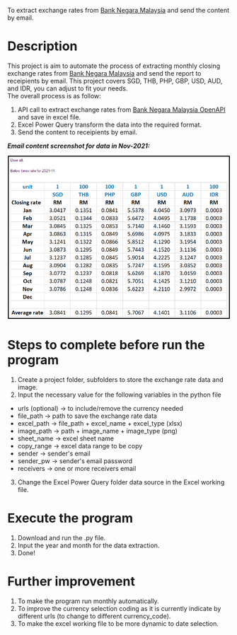To extract exchange rates from [Bank Negara Malaysia](https://www.bnm.gov.my/) and send the content by email.

# Description
This project is aim to automate the process of extracting monthly closing exchange rates from [Bank Negara Malaysia](https://www.bnm.gov.my/) and send the report to receipients by email. This project covers SGD, THB, PHP, GBP, USD, AUD, and IDR, you can adjust to fit your needs.  
The overall process is as follow:  
1. API call to extract exchange rates from [Bank Negara Malaysia OpenAPI](https://apikijangportal.bnm.gov.my/) and save in excel file.
2. Excel Power Query transform the data into the required format.
3. Send the content to receipients by email.

***Email content screenshot for data in Nov-2021:***  

![](https://github.com/changhong-choo/bnm-exchange-rate/blob/main/image/emailcontent_screenshot.png)

# Steps to complete before run the program
1. Create a project folder, subfolders to store the exchange rate data and image.
2. Input the necessary value for the following variables in the python file
- urls (optional) -> to include/remove the currency needed
- file_path -> path to save the exchange rate data
- excel_path -> file_path + excel_name + excel_type (xlsx)
- image_path -> path + image_name + image_type (png)
- sheet_name -> excel sheet name
- copy_range -> excel data range to be copy
- sender -> sender's email
- sender_pw -> sender's email password
- receivers -> one or more receivers email
3. Change the Excel Power Query folder data source in the Excel working file.

# Execute the program
1. Download and run the .py file.
2. Input the year and month for the data extraction.
3. Done!

# Further improvement
1. To make the program run monthly automatically.
2. To improve the currency selection coding as it is currently indicate by different urls (to change to different currency_code).
3. To make the excel working file to be more dynamic to date selection.
